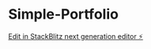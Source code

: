 # Simple-Portfolio

[Edit in StackBlitz next generation editor ⚡️](https://stackblitz.com/~/github.com/kutty023/Simple-Portfolio)